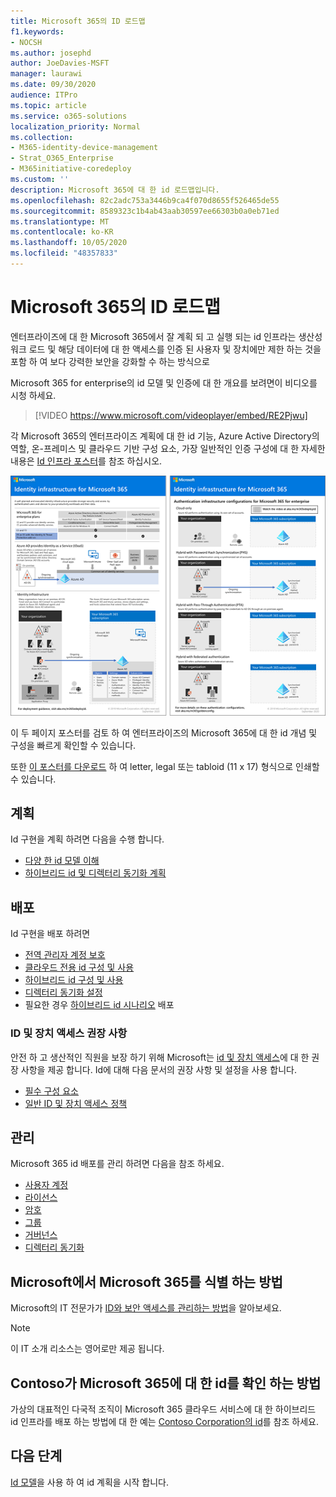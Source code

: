 ```yaml
---
title: Microsoft 365의 ID 로드맵
f1.keywords:
- NOCSH
ms.author: josephd
author: JoeDavies-MSFT
manager: laurawi
ms.date: 09/30/2020
audience: ITPro
ms.topic: article
ms.service: o365-solutions
localization_priority: Normal
ms.collection:
- M365-identity-device-management
- Strat_O365_Enterprise
- M365initiative-coredeploy
ms.custom: ''
description: Microsoft 365에 대 한 id 로드맵입니다.
ms.openlocfilehash: 82c2adc753a3446b9ca4f070d8655f526465de55
ms.sourcegitcommit: 8589323c1b4ab43aab30597ee66303b0a0eb71ed
ms.translationtype: MT
ms.contentlocale: ko-KR
ms.lasthandoff: 10/05/2020
ms.locfileid: "48357833"
---
```

# <a name="identity-roadmap-for-microsoft-365"></a>Microsoft 365의 ID 로드맵

엔터프라이즈에 대 한 Microsoft 365에서 잘 계획 되 고 실행 되는 id 인프라는 생산성 워크 로드 및 해당 데이터에 대 한 액세스를 인증 된 사용자 및 장치에만 제한 하는 것을 포함 하 여 보다 강력한 보안을 강화할 수 하는 방식으로

Microsoft 365 for enterprise의 id 모델 및 인증에 대 한 개요를 보려면이 비디오를 시청 하세요.

<p> </p>

> [!VIDEO https://www.microsoft.com/videoplayer/embed/RE2Pjwu]

각 Microsoft 365의 엔터프라이즈 계획에 대 한 id 기능, Azure Active Directory의 역할, 온-프레미스 및 클라우드 기반 구성 요소, 가장 일반적인 인증 구성에 대 한 자세한 내용은 [Id 인프라 포스터](../downloads/m365e-identity-infra.pdf)를 참조 하십시오.

[![ID 인프라 포스터](../downloads/m365e-identity-infra.png)](../downloads/m365e-identity-infra.pdf)

이 두 페이지 포스터를 검토 하 여 엔터프라이즈의 Microsoft 365에 대 한 id 개념 및 구성을 빠르게 확인할 수 있습니다.

또한 [이 포스터를 다운로드](https://github.com/MicrosoftDocs/microsoft-365-docs/raw/public/microsoft-365/downloads/m365e-identity-infra.pdf) 하 여 letter, legal 또는 tabloid (11 x 17) 형식으로 인쇄할 수 있습니다.

## <a name="plan"></a>계획

Id 구현을 계획 하려면 다음을 수행 합니다.

- [다양 한 id 모델 이해](about-microsoft-365-identity.md)
- [하이브리드 id 및 디렉터리 동기화 계획](plan-for-directory-synchronization.md)

## <a name="deploy"></a>배포

Id 구현을 배포 하려면

- [전역 관리자 계정 보호](protect-your-global-administrator-accounts.md)
- [클라우드 전용 id 구성 및 사용](cloud-only-identities.md)
- [하이브리드 id 구성 및 사용](prepare-for-directory-synchronization.md)
- [디렉터리 동기화 설정](set-up-directory-synchronization.md)
- 필요한 경우 [하이브리드 id 시나리오](hybrid-solutions.md) 배포

### <a name="identity-and-device-access-recommendations"></a>ID 및 장치 액세스 권장 사항

안전 하 고 생산적인 직원을 보장 하기 위해 Microsoft는 [id 및 장치 액세스](microsoft-365-policies-configurations.md)에 대 한 권장 사항을 제공 합니다. Id에 대해 다음 문서의 권장 사항 및 설정을 사용 합니다.

- [필수 구성 요소](identity-access-prerequisites.md)
- [일반 ID 및 장치 액세스 정책](identity-access-policies.md)

## <a name="manage"></a>관리

Microsoft 365 id 배포를 관리 하려면 다음을 참조 하세요.

- [사용자 계정](manage-microsoft-365-accounts.md)
- [라이선스](assign-licenses-to-user-accounts.md)
- [암호](manage-microsoft-365-passwords.md)
- [그룹](manage-microsoft-365-groups.md)
- [거버넌스](manage-microsoft-365-identity-governance.md)
- [디렉터리 동기화](view-directory-synchronization-status.md)

## <a name="how-microsoft-does-identity-for-microsoft-365"></a>Microsoft에서 Microsoft 365를 식별 하는 방법

Microsoft의 IT 전문가가 [ID와 보안 액세스를 관리하는 방법](https://www.microsoft.com/en-us/itshowcase/managing-user-identities-and-secure-access-at-microsoft)을 알아보세요.

>[!Note]
>이 IT 소개 리소스는 영어로만 제공 됩니다.
>

## <a name="how-contoso-did-identity-for-microsoft-365"></a>Contoso가 Microsoft 365에 대 한 id를 확인 하는 방법

가상의 대표적인 다국적 조직이 Microsoft 365 클라우드 서비스에 대 한 하이브리드 id 인프라를 배포 하는 방법에 대 한 예는 [Contoso Corporation의 id](contoso-identity.md)를 참조 하세요.

## <a name="next-step"></a>다음 단계

[Id 모델](about-microsoft-365-identity.md)을 사용 하 여 id 계획을 시작 합니다.
